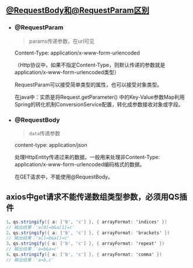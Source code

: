## [@RequestBody和@RequestParam区别](https://www.cnblogs.com/muxi0407/p/11764140.html)

- ### @RequestParam

  > params传递参数，在url可见

  Content-Type:  application/x-www-form-urlencoded

  （Http协议中，如果不指定Content-Type，则默认传递的参数就是application/x-www-form-urlencoded类型）

  RequestParam可以接受简单类型的属性，也可以接受对象类型。

  

  在java中：实质是将Request.getParameter() 中的Key-Value参数Map利用Spring的转化机制ConversionService配置，转化成参数接收对象或字段。





- ### @RequestBody

  > `data`传递参数

  content-type: application/json

  处理HttpEntity传递过来的数据，一般用来处理非Content-Type: application/x-www-form-urlencoded编码格式的数据。

  在GET请求中，不能使用@RequestBody。

  







##  axios中get请求不能传递数组类型参数，必须用QS插件

```csharp
1、qs.stringify({ a: ['b', 'c'] }, { arrayFormat: 'indices' })
// 输出结果：'a[0]=b&a[1]=c'
2、qs.stringify({ a: ['b', 'c'] }, { arrayFormat: 'brackets' })
// 输出结果：'a[]=b&a[]=c'
3、qs.stringify({ a: ['b', 'c'] }, { arrayFormat: 'repeat' })
// 输出结果：'a=b&a=c'
4、qs.stringify({ a: ['b', 'c'] }, { arrayFormat: 'comma' })
// 输出结果：'a=b,c'
```
